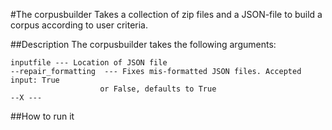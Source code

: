 #The corpusbuilder
Takes a collection of zip files and a JSON-file to build a corpus according to user criteria. 

##Description
The corpusbuilder takes the following arguments:

    inputfile --- Location of JSON file
    --repair_formatting  --- Fixes mis-formatted JSON files. Accepted input: True
                        or False, defaults to True
    --X --- 



##How to run it




